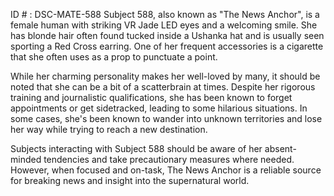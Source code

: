 ID # : DSC-MATE-588
Subject 588, also known as "The News Anchor", is a female human with striking VR Jade LED eyes and a welcoming smile. She has blonde hair often found tucked inside a Ushanka hat and is usually seen sporting a Red Cross earring. One of her frequent accessories is a cigarette that she often uses as a prop to punctuate a point.
 
While her charming personality makes her well-loved by many, it should be noted that she can be a bit of a scatterbrain at times. Despite her rigorous training and journalistic qualifications, she has been known to forget appointments or get sidetracked, leading to some hilarious situations. In some cases, she's been known to wander into unknown territories and lose her way while trying to reach a new destination.
 
Subjects interacting with Subject 588 should be aware of her absent-minded tendencies and take precautionary measures where needed. However, when focused and on-task, The News Anchor is a reliable source for breaking news and insight into the supernatural world.